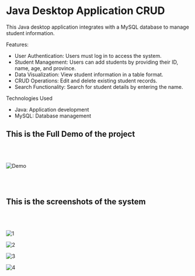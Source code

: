 <h1>Java Desktop Application CRUD</h1>

This Java desktop application integrates with a MySQL database to manage student information.

Features:
<ul>
<li>User Authentication: Users must log in to access the system.</li>
<li>Student Management: Users can add students by providing their ID, name, age, and province.</li>
<li>Data Visualization: View student information in a table format.</li>
<li>CRUD Operations: Edit and delete existing student records.</li>
<li>Search Functionality: Search for student details by entering the name.</li>
</ul>

Technologies Used
<ul>
<li>Java: Application development</li>
<li>MySQL: Database management</li>
</ul>


<h2>This is the Full Demo of the project</h2><br><br>

![Demo](https://github.com/user-attachments/assets/795d87b4-af68-441f-be24-bf5f97bd0d1a)

<br><br>
<h2>This is the screenshots of the system</h2><br><br>

![1](https://github.com/user-attachments/assets/20daa43e-acf4-40ff-ad09-79ee32a84b89)

![2](https://github.com/user-attachments/assets/14d0cde2-c1d0-4dad-a200-1a66b9468089)

![3](https://github.com/user-attachments/assets/98ca46fd-147a-45dc-b2ca-7463be3a70f5)

![4](https://github.com/user-attachments/assets/80ed9638-8810-4bc5-84a4-0a37e477ac56)



